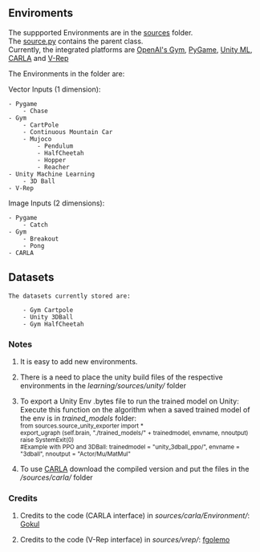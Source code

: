 ## Enviroments

The suppported Environments are in the [sources](../learning/sources) folder.  
The [source.py](../learning/sources/source.py) contains the parent class.  
Currently, the integrated platforms are [OpenAI's Gym](https://github.com/NiloFreitas/Deep-Reinforcement-Learning/blob/master/reinforcement/sources/source_gym.py), [PyGame](https://github.com/NiloFreitas/Deep-Reinforcement-Learning/blob/master/reinforcement/sources/source_pygame.py), [Unity ML](https://github.com/NiloFreitas/Deep-Reinforcement-Learning/blob/master/reinforcement/sources/source_unity.py), [CARLA](https://github.com/carla-simulator/carla) and [V-Rep](http://www.coppeliarobotics.com/)

The Environments in the folder are:

Vector Inputs (1 dimension):  

	- Pygame
		- Chase
	- Gym
		- CartPole  
		- Continuous Mountain Car
		- Mujoco
			- Pendulum
			- HalfCheetah
			- Hopper
			- Reacher
	- Unity Machine Learning
		- 3D Ball
	- V-Rep

Image Inputs (2 dimensions):  

	- Pygame
		- Catch
	- Gym
		- Breakout
		- Pong  
	- CARLA

## Datasets

	The datasets currently stored are:

		- Gym Cartpole
		- Unity 3DBall
		- Gym HalfCheetah

### Notes

1) It is easy to add new environments.

3) There is a need to place the unity build files of the respective environments in the *learning/sources/unity/* folder

2) To export a Unity Env .bytes file to run the trained model on Unity:  
Execute this function on the algorithm when a saved trained model of the env is in _trained_models_ folder:     
	<sub>from sources.source_unity_exporter import *  
	export_ugraph (self.brain, "./trained_models/" + trainedmodel, envname, nnoutput)  
	raise SystemExit(0)  
	#Example with PPO and 3DBall: trainedmodel = "unity_3dball_ppo/",
	                              envname = "3dball",
				      nnoutput =  "Actor/Mu/MatMul" </sub>  

3) To use [CARLA](https://github.com/carla-simulator/carla) download the compiled version and put the files in the _/sources/carla/_ folder

### Credits

1) Credits to the code (CARLA interface) in _sources/carla/Environment/_: [Gokul](https://github.com/GokulNC/Setting-Up-CARLA-RL)

2) Credits to the code (V-Rep interface) in _sources/vrep/_: [fgolemo](https://github.com/fgolemo/vrepper)
